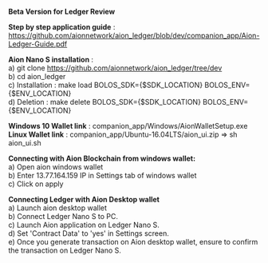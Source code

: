 
**Beta Version for Ledger Review**

**Step by step application guide** : https://github.com/aionnetwork/aion_ledger/blob/dev/companion_app/Aion-Ledger-Guide.pdf <br />

**Aion Nano S installation** : <br />
a) git clone https://github.com/aionnetwork/aion_ledger/tree/dev <br />
b) cd aion_ledger <br />
c) Installation : make load BOLOS_SDK={$SDK_LOCATION} BOLOS_ENV={$ENV_LOCATION} <br />
d) Deletion : make delete BOLOS_SDK={$SDK_LOCATION} BOLOS_ENV={$ENV_LOCATION} <br />

**Windows 10 Wallet link** : companion_app/Windows/AionWalletSetup.exe <br />
**Linux Wallet link** : companion_app/Ubuntu-16.04LTS/aion_ui.zip => sh aion_ui.sh <br />

**Connecting with Aion Blockchain from windows wallet:** <br />
a) Open aion windows wallet <br />
b) Enter 13.77.164.159 IP in Settings tab of windows wallet <br />
c) Click on apply <br />

**Connecting Ledger with Aion Desktop wallet** <br />
a) Launch aion desktop wallet <br />
b) Connect Ledger Nano S to PC. <br />
c) Launch Aion application on Ledger Nano S. <br />
d) Set 'Contract Data' to 'yes' in Settings screen. <br />
e) Once you generate transaction on Aion desktop wallet, ensure to confirm the transaction on Ledger Nano S. <br />
